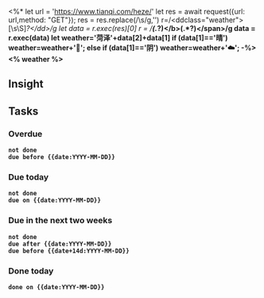 <%*
let url = 'https://www.tianqi.com/heze/'
let res = await request({url: url,method: "GET"});
res = res.replace(/\s/g,'')
r=/<ddclass="weather">[\s\S]*?<\/dd>/g
let data = r.exec(res)[0]
r = /<span><b>(.*?)<\/b>(.*?)<\/span>/g
data = r.exec(data)
let weather='菏泽'+data[2]+data[1]
if (data[1]=='晴') weather=weather+'🔆';
else if (data[1]=='阴') weather=weather+'☁️';
-%>
<% weather %>
## Insight





## Tasks
### Overdue
```tasks
not done
due before {{date:YYYY-MM-DD}}
```

### Due today
```tasks
not done
due on {{date:YYYY-MM-DD}}
```

### Due in the next two weeks
```tasks
not done
due after {{date:YYYY-MM-DD}}
due before {{date+14d:YYYY-MM-DD}}
```

### Done today
```tasks
done on {{date:YYYY-MM-DD}}
```

